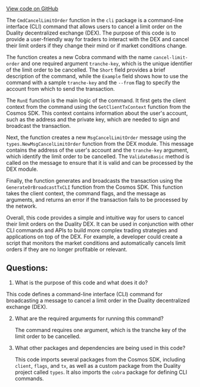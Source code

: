 [View code on GitHub](https://github.com/duality-labs/duality/dex/client/cli/tx_cancel_limit_order.go)

The `CmdCancelLimitOrder` function in the `cli` package is a command-line interface (CLI) command that allows users to cancel a limit order on the Duality decentralized exchange (DEX). The purpose of this code is to provide a user-friendly way for traders to interact with the DEX and cancel their limit orders if they change their mind or if market conditions change.

The function creates a new Cobra command with the name `cancel-limit-order` and one required argument `tranche-key`, which is the unique identifier of the limit order to be cancelled. The `Short` field provides a brief description of the command, while the `Example` field shows how to use the command with a sample `tranche-key` and the `--from` flag to specify the account from which to send the transaction.

The `RunE` function is the main logic of the command. It first gets the client context from the command using the `GetClientTxContext` function from the Cosmos SDK. This context contains information about the user's account, such as the address and the private key, which are needed to sign and broadcast the transaction.

Next, the function creates a new `MsgCancelLimitOrder` message using the `types.NewMsgCancelLimitOrder` function from the DEX module. This message contains the address of the user's account and the `tranche-key` argument, which identify the limit order to be cancelled. The `ValidateBasic` method is called on the message to ensure that it is valid and can be processed by the DEX module.

Finally, the function generates and broadcasts the transaction using the `GenerateOrBroadcastTxCLI` function from the Cosmos SDK. This function takes the client context, the command flags, and the message as arguments, and returns an error if the transaction fails to be processed by the network.

Overall, this code provides a simple and intuitive way for users to cancel their limit orders on the Duality DEX. It can be used in conjunction with other CLI commands and APIs to build more complex trading strategies and applications on top of the DEX. For example, a developer could create a script that monitors the market conditions and automatically cancels limit orders if they are no longer profitable or relevant.
## Questions: 
 1. What is the purpose of this code and what does it do?
   
   This code defines a command-line interface (CLI) command for broadcasting a message to cancel a limit order in the Duality decentralized exchange (DEX).

2. What are the required arguments for running this command?
   
   The command requires one argument, which is the tranche key of the limit order to be cancelled.

3. What other packages and dependencies are being used in this code?
   
   This code imports several packages from the Cosmos SDK, including `client`, `flags`, and `tx`, as well as a custom package from the Duality project called `types`. It also imports the `cobra` package for defining CLI commands.
